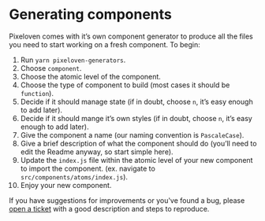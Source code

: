 # Generating components

Pixeloven comes with it’s own component generator to produce all the files you need to start working on a fresh component. To begin:

1. Run `yarn pixeloven-generators`.
2. Choose `component`.
3. Choose the atomic level of the component.
4. Choose the type of component to build (most cases it should be `function`).
5. Decide if it should manage state (if in doubt, choose `n`, it’s easy enough to add later).
6. Decide if it should mange it’s own styles (if in doubt, choose `n`, it’s easy enough to add later).
7. Give the component a name (our naming convention is `PascaleCase`).
8. Give a brief description of what the component should do (you’ll need to edit the Readme anyway, so start simple here).
9. Update the `index.js` file within the atomic level of your new component to import the component. (ex. navigate to `src/components/atoms/index.js`).
10. Enjoy your new component.

If you have suggestions for improvements or you've found a bug, please [open a ticket](https://github.com/pixeloven/pixeloven/issues/new/choose) with a good description and steps to reproduce.
